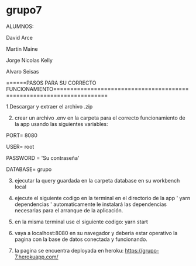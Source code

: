# grupo7

ALUMNOS:

David Arce

Martin Maine 

Jorge Nicolas Kelly

Alvaro Seisas

======PASOS PARA SU CORRECTO FUNCIONAMIENTO======================================================================

1.Descargar y extraer el archivo .zip

2. crear un archivo .env en la carpeta para el correcto funcionamiento de la app usando las siguientes variables:

PORT= 8080

USER= root

PASSWORD = 'Su contraseña'

DATABASE= grupo

3. ejecutar la query guardada en la carpeta database en su workbench local

4. ejecute el siguiente codigo en la terminal en el directorio de la app ' yarn dependencias '
automaticamente le instalará las dependencias necesarias para el arranque de la aplicación.

5. en la misma terminal use el siguiente codigo: yarn start

6. vaya a localhost:8080 en su navegador y deberia estar operativo la pagina con la base de datos conectada y funcionando.

7. la pagina se encuentra deployada en heroku: https://grupo-7.herokuapp.com/

